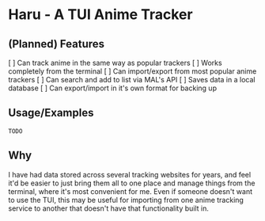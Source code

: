 # Haru - A TUI Anime Tracker

## (Planned) Features
[ ] Can track anime in the same way as popular trackers
[ ] Works completely from the terminal
[ ] Can import/export from most popular anime trackers
[ ] Can search and add to list via MAL's API
[ ] Saves data in a local database
[ ] Can export/import in it's own format for backing up

## Usage/Examples

`TODO`

## Why

I have had data stored across several tracking websites for years, and feel it'd be easier to just bring them all to one place and manage things from the terminal, where it's most convenient for me. Even if someone doesn't want to use the TUI, this may be useful for importing from one anime tracking service to another that doesn't have that functionality built in.

